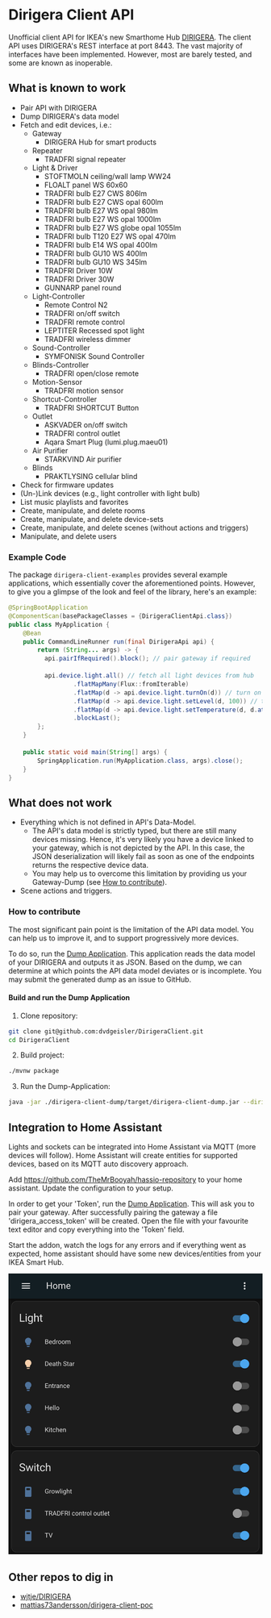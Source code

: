 # Dirigera Client API

Unofficial client API for IKEA's new Smarthome Hub
[DIRIGERA](https://github.com/wjtje/DIRIGERA). The client API
uses DIRIGERA's REST interface at port 8443. The vast majority
of interfaces have been implemented. However, most are
barely tested, and some are known as inoperable.

## What is known to work
* Pair API with DIRIGERA
* Dump DIRIGERA's data model
* Fetch and edit devices, i.e.:
  * Gateway
    * DIRIGERA Hub for smart products
  * Repeater
    * TRADFRI signal repeater
  * Light & Driver
    * STOFTMOLN ceiling/wall lamp WW24
    * FLOALT panel WS 60x60
    * TRADFRI bulb E27 CWS 806lm
    * TRADFRI bulb E27 CWS opal 600lm
    * TRADFRI bulb E27 WS opal 980lm
    * TRADFRI bulb E27 WS opal 1000lm
    * TRADFRI bulb E27 WS globe opal 1055lm
    * TRADFRI bulb T120 E27 WS opal 470lm
    * TRADFRI bulb E14 WS opal 400lm
    * TRADFRI bulb GU10 WS 400lm
    * TRADFRI bulb GU10 WS 345lm
    * TRADFRI Driver 10W
    * TRADFRI Driver 30W
    * GUNNARP panel round
  * Light-Controller
    * Remote Control N2
    * TRADFRI on/off switch
    * TRADFRI remote control
    * LEPTITER Recessed spot light
    * TRADFRI wireless dimmer
  * Sound-Controller
    * SYMFONISK Sound Controller
  * Blinds-Controller
    * TRADFRI open/close remote
  * Motion-Sensor
    * TRADFRI motion sensor
  * Shortcut-Controller
    * TRADFRI SHORTCUT Button
  * Outlet
    * ASKVADER on/off switch
    * TRADFRI control outlet
    * Aqara Smart Plug (lumi.plug.maeu01)
  * Air Purifier
    * STARKVIND Air purifier
  * Blinds
    * PRAKTLYSING cellular blind
* Check for firmware updates
* (Un-)Link devices (e.g., light controller with light bulb)
* List music playlists and favorites
* Create, manipulate, and delete rooms
* Create, manipulate, and delete device-sets
* Create, manipulate, and delete scenes (without actions and triggers)
* Manipulate, and delete users

### Example Code
The package `dirigera-client-examples` provides several example 
applications, which essentially cover the aforementioned points.
However, to give you a glimpse of the look and feel of the library, 
here's an example:
```java
@SpringBootApplication
@ComponentScan(basePackageClasses = {DirigeraClientApi.class})
public class MyApplication {
    @Bean
    public CommandLineRunner run(final DirigeraApi api) {
        return (String... args) -> {
          api.pairIfRequired().block(); // pair gateway if required

          api.device.light.all() // fetch all light devices from hub
                  .flatMapMany(Flux::fromIterable)
                  .flatMap(d -> api.device.light.turnOn(d)) // turn on lights
                  .flatMap(d -> api.device.light.setLevel(d, 100)) // turn on lights
                  .flatMap(d -> api.device.light.setTemperature(d, d.attributes.state.color.temperatureMax)) // set color temperature
                  .blockLast();
        };
    }

    public static void main(String[] args) {
        SpringApplication.run(MyApplication.class, args).close();
    }
}
```

## What does not work

* Everything which is not defined in API's Data-Model.
  * The API's data model is strictly typed, but there are still many 
    devices missing. Hence, it's very likely you have a device linked 
    to your gateway, which is not depicted by the API. In this case, the 
    JSON deserialization will likely fail as soon as one of the endpoints
    returns the respective device data.
  * You may help us to overcome this limitation by providing us your 
    Gateway-Dump (see [How to contribute](#how-to-contribute)).
* Scene actions and triggers.

### How to contribute

The most significant pain point is the limitation of the API data model. 
You can help us to improve it, and to support progressively more devices.

To do so, run the [Dump Application](dirigera-client-dump/src/main/java/de/dvdgeisler/iot/dirigera/client/dump/DumpApplication.java). 
This application reads the data model of your DIRIGERA and outputs it as JSON. Based on the dump, 
we can determine at which points the API data model deviates or is 
incomplete. You may submit the generated dump as an issue to GitHub.

#### Build and run the Dump Application
1) Clone repository:
```bash
git clone git@github.com:dvdgeisler/DirigeraClient.git
cd DirigeraClient
```
2) Build project:
```bash
./mvnw package
```
3) Run the Dump-Application:
```bash
java -jar ./dirigera-client-dump/target/dirigera-client-dump.jar --dirigera.hostname=<DIRIGERA-IP-ADDRESS>
```

## Integration to Home Assistant

Lights and sockets can be integrated into Home Assistant via MQTT (more devices will follow).
Home Assistant will create entities for supported devices, based on its MQTT auto discovery approach.

Add https://github.com/TheMrBooyah/hassio-repository to your home assistant.
Update the configuration to your setup.

In order to get your 'Token', run the [Dump Application](dirigera-client-dump/src/main/java/de/dvdgeisler/iot/dirigera/client/dump/DumpApplication.java). This will ask you to pair your gateway. After successfully pairing the gateway a file 'dirigera_access_token' will be created. Open the file with your favourite text editor and copy everything into the 'Token' field.

Start the addon, watch the logs for any errors and if everything went as expected, home assistant should have some new devices/entities from your IKEA Smart Hub.


![](img/hass-integration.png)

## Other repos to dig in

* [wjtje/DIRIGERA](https://github.com/wjtje/DIRIGERA)
* [mattias73andersson/dirigera-client-poc](https://github.com/mattias73andersson/dirigera-client-poc)
